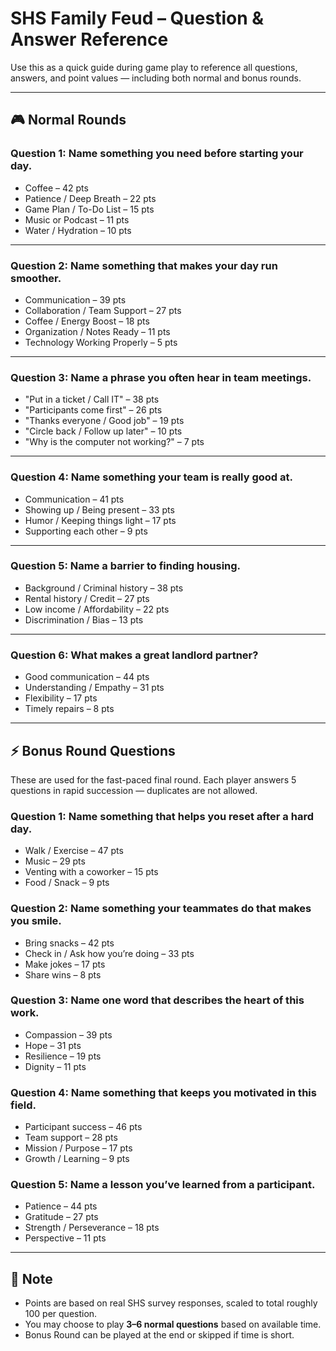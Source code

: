# SHS Family Feud – Question & Answer Reference

Use this as a quick guide during game play to reference all questions, answers, and point values — including both normal and bonus rounds.

---

## 🎮 Normal Rounds

### Question 1: Name something you need before starting your day.

* Coffee – 42 pts
* Patience / Deep Breath – 22 pts
* Game Plan / To-Do List – 15 pts
* Music or Podcast – 11 pts
* Water / Hydration – 10 pts

---

### Question 2: Name something that makes your day run smoother.

* Communication – 39 pts
* Collaboration / Team Support – 27 pts
* Coffee / Energy Boost – 18 pts
* Organization / Notes Ready – 11 pts
* Technology Working Properly – 5 pts

---

### Question 3: Name a phrase you often hear in team meetings.

* "Put in a ticket / Call IT" – 38 pts
* "Participants come first" – 26 pts
* "Thanks everyone / Good job" – 19 pts
* "Circle back / Follow up later" – 10 pts
* "Why is the computer not working?" – 7 pts

---

### Question 4: Name something your team is really good at.

* Communication – 41 pts
* Showing up / Being present – 33 pts
* Humor / Keeping things light – 17 pts
* Supporting each other – 9 pts

---

### Question 5: Name a barrier to finding housing.

* Background / Criminal history – 38 pts
* Rental history / Credit – 27 pts
* Low income / Affordability – 22 pts
* Discrimination / Bias – 13 pts

---

### Question 6: What makes a great landlord partner?

* Good communication – 44 pts
* Understanding / Empathy – 31 pts
* Flexibility – 17 pts
* Timely repairs – 8 pts

---

## ⚡ Bonus Round Questions

These are used for the fast-paced final round. Each player answers 5 questions in rapid succession — duplicates are not allowed.

### Question 1: Name something that helps you reset after a hard day.

* Walk / Exercise – 47 pts
* Music – 29 pts
* Venting with a coworker – 15 pts
* Food / Snack – 9 pts

### Question 2: Name something your teammates do that makes you smile.

* Bring snacks – 42 pts
* Check in / Ask how you’re doing – 33 pts
* Make jokes – 17 pts
* Share wins – 8 pts

### Question 3: Name one word that describes the heart of this work.

* Compassion – 39 pts
* Hope – 31 pts
* Resilience – 19 pts
* Dignity – 11 pts

### Question 4: Name something that keeps you motivated in this field.

* Participant success – 46 pts
* Team support – 28 pts
* Mission / Purpose – 17 pts
* Growth / Learning – 9 pts

### Question 5: Name a lesson you’ve learned from a participant.

* Patience – 44 pts
* Gratitude – 27 pts
* Strength / Perseverance – 18 pts
* Perspective – 11 pts

---

## 🧾 Note

* Points are based on real SHS survey responses, scaled to total roughly 100 per question.
* You may choose to play **3–6 normal questions** based on available time.
* Bonus Round can be played at the end or skipped if time is short.
